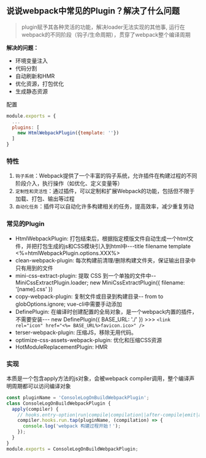 ## 说说webpack中常见的Plugin？解决了什么问题
> plugin赋予其各种灵活的功能，解决loader无法实现的其他事, 运行在webpack的不同阶段（钩子/生命周期），贯穿了webpack整个编译周期

**解决的问题：**
  - 环境变量注入
  - 代码分割
  - 自动刷新和HMR
  - 优化资源，打包优化
  - 生成静态资源

配置
```js
module.exports = {
  ...
  plugins: [
    new HtmlWebpackPlugin({template: ''})
  ]
}
```
### 特性
1. `钩子系统`：Webpack提供了一个丰富的钩子系统，允许插件在构建过程的不同阶段介入，执行操作（如优化、定义变量等）
2. `定制性和灵活性`：通过插件，可以定制和扩展Webpack的功能，包括但不限于加载、打包、输出等过程
3. `自动化任务`：插件可以自动化许多构建相关的任务，提高效率，减少重复劳动

### 常见的Plugin
- HtmlWebpackPlugin: 打包结束后，根据指定模版文件⾃动生成⼀个html文件，并把打包生成的js和CSS模块引⼊到html中---title filename template <%=htmlWebpackPlugin.options.XXX%>
- clean-webpack-plugin: 每次构建前清理/删除构建文件夹，保证输出目录中只有用到的文件
- mini-css-extract-plugin: 提取 CSS 到一个单独的文件中--MiniCssExtractPlugin.loader; new MiniCssExtractPlugin({ filename: '[name].css' })
- copy-webpack-plugin: 复制文件或目录到构建目录-- from to globOptions.ignore; vue-cli中需要手动添加
- DefinePlugin: 在编译时创建配置的全局对象，是一个webpack内置的插件，不需要安装--- new DefinePlugin({ BASE_URL: './' }) >>> `<link rel="icon" href="<%= BASE_URL%>favicon.ico>" />`
- terser-webpack-plugin: 压缩JS，移除无用代码。
- optimize-css-assets-webpack-plugin: 优化和压缩CSS资源
- HotModuleReplacementPlugin: HMR


### 实现
本质是一个包含apply方法的js对象，会被webpack compiler调用，整个编译声明周期都可以访问编译对象
```js
const pluginName = 'ConsoleLogOnBuildWebpackPlugin';
class ConsoleLogOnBuildWebpackPlugin {
  apply(compiler) {
    // hooks.entry-option|run|compile|compilation||after-compile|emit|after-emit|done|failed
    compiler.hooks.run.tap(pluginName, (compilation) => {
      console.log('webpack 构建过程开始！');
    });
  }
}
module.exports = ConsoleLogOnBuildWebpackPlugin;
```


